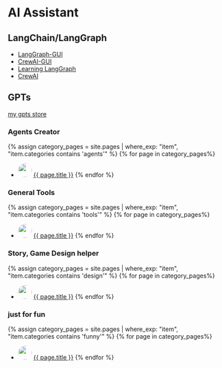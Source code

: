 # AI Assistant

## LangChain/LangGraph

* [LangGraph-GUI](https://github.com/LangGraph-GUI/LangGraph-GUI)
* [CrewAI-GUI](https://github.com/HomunMage/CrewAI-GUI)
* [Learning LangGraph](https://github.com/LangGraph-GUI/LangGraph-learn)
* [CrewAI](https://github.com/HomunMage/AI_Agents)

## GPTs

[my gpts store](https://gptstore.ai/creators/user-eUjRFH97y4YdV3EhRPqln3NB)

### Agents Creator
{% assign category_pages = site.pages | where_exp: "item", "item.categories contains 'agents'" %}
{% for page in category_pages%}
* <img src="/Agents/{{ page.url }}/image.webp" Height="32" style="border-radius: 50%; overflow: hidden;" />  <a href= "/Agents{{ page.url }}">{{ page.title }}</a>
{% endfor %}

### General Tools
{% assign category_pages = site.pages | where_exp: "item", "item.categories contains 'tools'" %}
{% for page in category_pages%}
* <img src="/Agents/{{ page.url }}/image.webp" Height="32" style="border-radius: 50%; overflow: hidden;" />  <a href= "/Agents{{ page.url }}">{{ page.title }}</a>
{% endfor %}

### Story, Game Design helper
{% assign category_pages = site.pages | where_exp: "item", "item.categories contains 'design'" %}
{% for page in category_pages%}
* <img src="/Agents/{{ page.url }}/image.webp" Height="32" style="border-radius: 50%; overflow: hidden;" />  <a href= "/Agents{{ page.url }}">{{ page.title }}</a>
{% endfor %}

### just for fun
{% assign category_pages = site.pages | where_exp: "item", "item.categories contains 'funny'" %}
{% for page in category_pages%}
* <img src="/Agents/{{ page.url }}/image.webp" Height="32" style="border-radius: 50%; overflow: hidden;" />  <a href= "/Agents{{ page.url }}">{{ page.title }}</a>
{% endfor %}